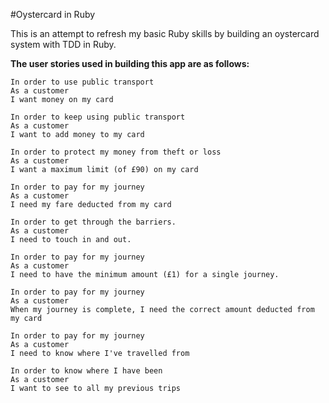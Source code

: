 #Oystercard in Ruby

This is an attempt to refresh my basic Ruby skills by building an oystercard system with TDD in Ruby.

**The user stories used in building this app are as follows:**
```
In order to use public transport
As a customer
I want money on my card
```
```
In order to keep using public transport
As a customer
I want to add money to my card
```
```
In order to protect my money from theft or loss
As a customer
I want a maximum limit (of £90) on my card
```
```
In order to pay for my journey
As a customer
I need my fare deducted from my card
```
```
In order to get through the barriers.
As a customer
I need to touch in and out.
```
```
In order to pay for my journey
As a customer
I need to have the minimum amount (£1) for a single journey.
```
```
In order to pay for my journey
As a customer
When my journey is complete, I need the correct amount deducted from my card
```
```
In order to pay for my journey
As a customer
I need to know where I've travelled from
```
```
In order to know where I have been
As a customer
I want to see to all my previous trips
```

